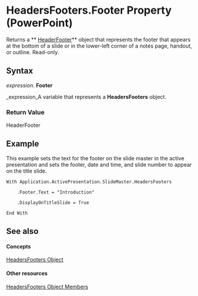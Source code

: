 
# HeadersFooters.Footer Property (PowerPoint)

Returns a  ** [HeaderFooter](8aeafb02-adec-17c1-3108-565c78a64ed1.md)** object that represents the footer that appears at the bottom of a slide or in the lower-left corner of a notes page, handout, or outline. Read-only.


## Syntax

 _expression_. **Footer**

 _expression_A variable that represents a  **HeadersFooters** object.


### Return Value

HeaderFooter


## Example

This example sets the text for the footer on the slide master in the active presentation and sets the footer, date and time, and slide number to appear on the title slide.


```
With Application.ActivePresentation.SlideMaster.HeadersFooters

    .Footer.Text = "Introduction"

    .DisplayOnTitleSlide = True

End With
```


## See also


#### Concepts


 [HeadersFooters Object](5fb10c90-0611-e797-836b-3f18b273af04.md)
#### Other resources


 [HeadersFooters Object Members](b5c50dee-2a19-45fa-0e2b-21620233b5ce.md)
